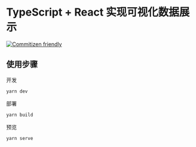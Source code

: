 # TypeScript + React 实现可视化数据展示

[![Commitizen friendly](https://img.shields.io/badge/commitizen-friendly-brightgreen.svg)](http://commitizen.github.io/cz-cli/)

## 使用步骤

开发

```bash
yarn dev
```

部署

```bash
yarn build
```

预览

```bash
yarn serve
```
